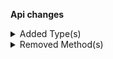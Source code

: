 **Api changes**

<details>
<summary>Added Type(s)</summary>

- added type `DeliveryCustomFieldAddedMessage`
- added type `DeliveryCustomFieldChangedMessage`
- added type `DeliveryCustomFieldRemovedMessage`
- added type `DeliveryCustomTypeRemovedMessage`
- added type `DeliveryCustomTypeSetMessage`
- added type `DeliveryCustomFieldAddedMessagePayload`
- added type `DeliveryCustomFieldChangedMessagePayload`
- added type `DeliveryCustomFieldRemovedMessagePayload`
- added type `DeliveryCustomTypeRemovedMessagePayload`
- added type `DeliveryCustomTypeSetMessagePayload`
</details>


<details>
<summary>Removed Method(s)</summary>

- :warning: removed method `$apiRoot->withProjectKey()->me()->businessUnits()->withId()->delete()`
- :warning: removed method `$apiRoot->withProjectKey()->me()->businessUnits()->withKey()->delete()`
</details>


